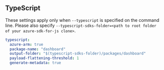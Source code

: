 ## TypeScript

These settings apply only when `--typescript` is specified on the command line.
Please also specify `--typescript-sdks-folder=<path to root folder of your azure-sdk-for-js clone>`.

```yaml $(typescript)
typescript:
  azure-arm: true
  package-name: "dashboard"
  output-folder: "$(typescript-sdks-folder)/packages/dashboard"
  payload-flattening-threshold: 1
  generate-metadata: true
```
